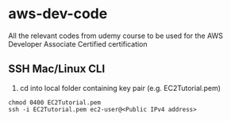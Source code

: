 # aws-dev-code
All the relevant codes from udemy course to be used for the AWS Developer Associate Certified certification

## SSH Mac/Linux CLI
1. cd into local folder containing key pair (e.g. EC2Tutorial.pem)
```
chmod 0400 EC2Tutorial.pem
ssh -i EC2Tutorial.pem ec2-user@<Public IPv4 address>
```

## 

